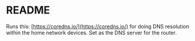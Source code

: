 # README  
Runs this: [https://coredns.io/](https://coredns.io/) for doing DNS resolution within the home network devices. Set as the DNS server for the router.
